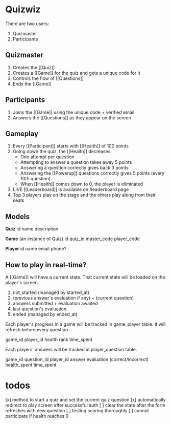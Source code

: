 # Quizwiz

There are two users:

1. Quizmaster
2. Participants

## Quizmaster

1. Creates the [[Quiz]]
2. Creates a [[Game]] for the quiz and gets a unique code for it
3. Controls the flow of [[Questions]]
4. Ends the [[Game]]

## Participants

1. Joins the [[Game]] using the unique code + verified email
2. Answers the [[Questions]] as they appear on the screen

## Gameplay

1. Every [[Participant]] starts with [[Health]] of 100 points
2. Going down the quiz, the [[Health]] decreases.
    - One attempt per question
    - Attempting to answer a question takes away 5 points
    - Answering a question correctly gives back 3 points
    - Answering the [[Powerup]] questions correctly gives 5 points (every 10th question)
    - When [[Health]] comes down to 0, the player is eliminated
3. LIVE [[Leaderboard]] is available on /leaderboard page
4. Top 3 players play on the stage and the others play along from their seats

## Models

**Quiz**
id
name
description

**Game** (an instance of Quiz)
id
quiz_id
master_code
player_code

**Player**
id
name
email
phone?

## How to play in real-time?

A [[Game]] will have a current state. That current state will be loaded on the player's screen.

1. not_started (managed by started_at)
2. (previous answer's evaluation if any) + (current question)
3. answers submitted + evaluation awaited
4. last question's evaluation
5. ended (managed by ended_at)

Each player's progress in a game will be tracked in game_player table. It will refresh before every question.

game_id
player_id
health
rank
time_spent

Each players' answers will be tracked in player_question table.

game_id
question_id
player_id
answer
evaluation (correct/incorrect)
health_spent
time_spent

# todos

[x] method to start a quiz and set the current quiz question
[x] automatically redirect to play screen after successful auth
[ ] clear the state after the form refreshes with new question
[ ] testing scoring thoroughly
[ ] cannot participate if health reaches 0
